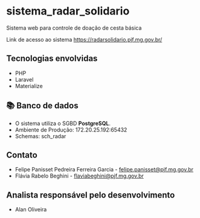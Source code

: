 # sistema_radar_solidario

Sistema web para controle de doação de cesta básica

Link de acesso ao sistema
https://radarsolidario.pjf.mg.gov.br/

## Tecnologias envolvidas
- PHP
- Laravel
- Materialize

## :books: Banco de dados
- O sistema utiliza o SGBD **PostgreSQL**.
- Ambiente de Produção: 172.20.25.192:65432
- Schemas: sch_radar

## Contato 
- Felipe Panisset Pedreira Ferreira Garcia - felipe.panisset@pjf.mg.gov.br
- Flávia Rabelo Beghini - flaviabeghini@pjf.mg.gov.br

## Analista responsável pelo desenvolvimento
- Alan Oliveira
